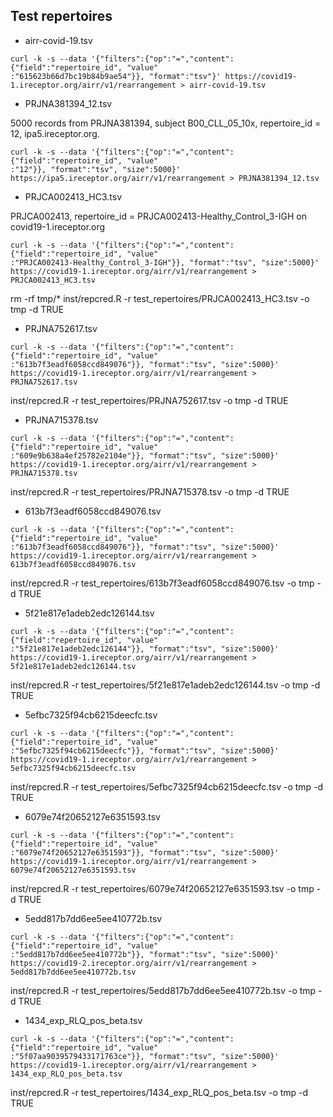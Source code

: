 Test repertoires
----------------

- airr-covid-19.tsv

```
curl -k -s --data '{"filters":{"op":"=","content":{"field":"repertoire_id", "value"
:"615623b66d7bc19b84b9ae54"}}, "format":"tsv"}' https://covid19-1.ireceptor.org/airr/v1/rearrangement > airr-covid-19.tsv
```

- PRJNA381394_12.tsv

5000 records from PRJNA381394, subject B00_CLL_05_10x, repertoire_id = 12, ipa5.ireceptor.org.

```
curl -k -s --data '{"filters":{"op":"=","content":{"field":"repertoire_id", "value"
:"12"}}, "format":"tsv", "size":5000}' https://ipa5.ireceptor.org/airr/v1/rearrangement > PRJNA381394_12.tsv
```

- PRJCA002413_HC3.tsv

PRJCA002413, repertoire_id = PRJCA002413-Healthy_Control_3-IGH on covid19-1.ireceptor.org

```
curl -k -s --data '{"filters":{"op":"=","content":{"field":"repertoire_id", "value"
:"PRJCA002413-Healthy_Control_3-IGH"}}, "format":"tsv", "size":5000}' https://covid19-1.ireceptor.org/airr/v1/rearrangement > PRJCA002413_HC3.tsv
```

rm -rf tmp/*
inst/repcred.R -r test_repertoires/PRJCA002413_HC3.tsv -o tmp -d TRUE

- PRJNA752617.tsv

```
curl -k -s --data '{"filters":{"op":"=","content":{"field":"repertoire_id", "value"
:"613b7f3eadf6058ccd849076"}}, "format":"tsv", "size":5000}' https://covid19-1.ireceptor.org/airr/v1/rearrangement > PRJNA752617.tsv
```

inst/repcred.R -r test_repertoires/PRJNA752617.tsv -o tmp -d TRUE

- PRJNA715378.tsv

```
curl -k -s --data '{"filters":{"op":"=","content":{"field":"repertoire_id", "value"
:"609e9b638a4ef25782e2104e"}}, "format":"tsv", "size":5000}' https://covid19-1.ireceptor.org/airr/v1/rearrangement > PRJNA715378.tsv
```

inst/repcred.R -r test_repertoires/PRJNA715378.tsv -o tmp -d TRUE

- 613b7f3eadf6058ccd849076.tsv

```
curl -k -s --data '{"filters":{"op":"=","content":{"field":"repertoire_id", "value"
:"613b7f3eadf6058ccd849076"}}, "format":"tsv", "size":5000}' https://covid19-1.ireceptor.org/airr/v1/rearrangement > 613b7f3eadf6058ccd849076.tsv
```

inst/repcred.R -r test_repertoires/613b7f3eadf6058ccd849076.tsv -o tmp -d TRUE


- 5f21e817e1adeb2edc126144.tsv

```
curl -k -s --data '{"filters":{"op":"=","content":{"field":"repertoire_id", "value"
:"5f21e817e1adeb2edc126144"}}, "format":"tsv", "size":5000}' https://covid19-1.ireceptor.org/airr/v1/rearrangement > 5f21e817e1adeb2edc126144.tsv
```

inst/repcred.R -r test_repertoires/5f21e817e1adeb2edc126144.tsv -o tmp -d TRUE


- 5efbc7325f94cb6215deecfc.tsv

```
curl -k -s --data '{"filters":{"op":"=","content":{"field":"repertoire_id", "value"
:"5efbc7325f94cb6215deecfc"}}, "format":"tsv", "size":5000}' https://covid19-1.ireceptor.org/airr/v1/rearrangement > 5efbc7325f94cb6215deecfc.tsv
```

inst/repcred.R -r test_repertoires/5efbc7325f94cb6215deecfc.tsv -o tmp -d TRUE

- 6079e74f20652127e6351593.tsv

```
curl -k -s --data '{"filters":{"op":"=","content":{"field":"repertoire_id", "value"
:"6079e74f20652127e6351593"}}, "format":"tsv", "size":5000}' https://covid19-1.ireceptor.org/airr/v1/rearrangement > 6079e74f20652127e6351593.tsv
```

inst/repcred.R -r test_repertoires/6079e74f20652127e6351593.tsv -o tmp -d TRUE

- 5edd817b7dd6ee5ee410772b.tsv

```
curl -k -s --data '{"filters":{"op":"=","content":{"field":"repertoire_id", "value"
:"5edd817b7dd6ee5ee410772b"}}, "format":"tsv", "size":5000}' https://covid19-2.ireceptor.org/airr/v1/rearrangement > 5edd817b7dd6ee5ee410772b.tsv
```

inst/repcred.R -r test_repertoires/5edd817b7dd6ee5ee410772b.tsv -o tmp -d TRUE

- 1434_exp_RLQ_pos_beta.tsv

```
curl -k -s --data '{"filters":{"op":"=","content":{"field":"repertoire_id", "value"
:"5f07aa9039579433171763ce"}}, "format":"tsv", "size":5000}' https://covid19-1.ireceptor.org/airr/v1/rearrangement > 1434_exp_RLQ_pos_beta.tsv
```

inst/repcred.R -r test_repertoires/1434_exp_RLQ_pos_beta.tsv -o tmp -d TRUE
